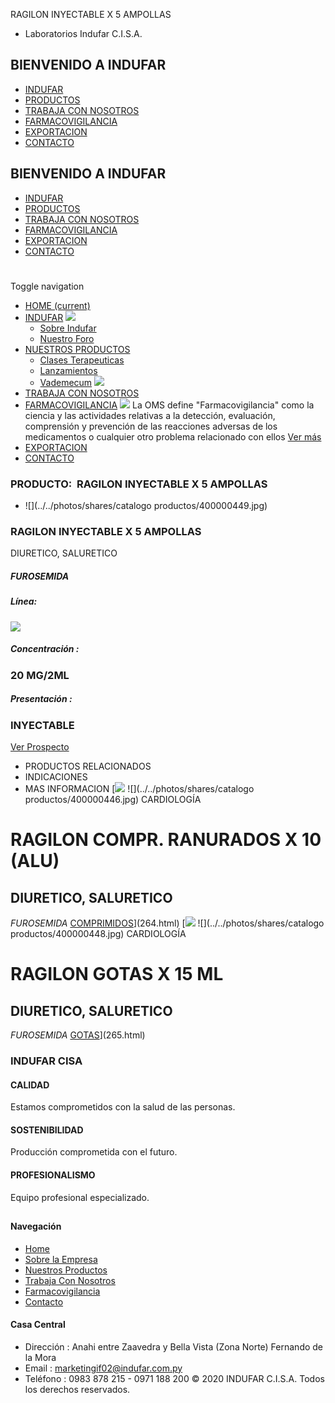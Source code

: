 RAGILON INYECTABLE X 5 AMPOLLAS
- Laboratorios Indufar C.I.S.A.
## BIENVENIDO A INDUFAR
* [INDUFAR](266.html#)
* [PRODUCTOS](266.html#)
* [TRABAJA CON NOSOTROS](266.html#)
* [FARMACOVIGILANCIA](266.html#)
* [EXPORTACION](266.html#)
* [CONTACTO](266.html#)
## BIENVENIDO A INDUFAR
* [INDUFAR](../../index.html)
* [PRODUCTOS](../../productos.html)
* [TRABAJA CON NOSOTROS](../../trabaja_con_nosotros.html)
* [FARMACOVIGILANCIA](../../farmacovigilancia.html)
* [EXPORTACION](../../exportacion.html)
* [CONTACTO](../../contacto.html)
# 
Toggle navigation
* [HOME (current)](../../index.html)
* [INDUFAR](266.html#) 
  [![ ](../../photos/shares/Sistema/Menu/indufar_menul.jpg)](../../institucional.html)
  - [Sobre Indufar](../../institucional.html)
  - [Nuestro Foro](../../blog.html)
* [NUESTROS PRODUCTOS](266.html#) 
  - [Clases Terapeuticas](../clases_terapeuticas.html)
  - [Lanzamientos](../lanzamientos.html)
  - [Vademecum](../../productos.html)
  [![ ](../../photos/shares/Sistema/Menu/productos.png)](../../productos.html)
* [TRABAJA CON NOSOTROS](../../trabaja_con_nosotros.html)
* [FARMACOVIGILANCIA](266.html#) 
  [![ ](../../photos/shares/Sistema/Menu/TUBOS.png)](../../farmacovigilancia.html)
  La OMS define "Farmacovigilancia" como la ciencia y las actividades relativas a la detección, evaluación, comprensión y prevención de las reacciones adversas de los medicamentos o cualquier otro problema relacionado con ellos
  [Ver más](../../farmacovigilancia.html)
* [EXPORTACION](../../exportacion.html)
* [CONTACTO](../../contacto.html)
### PRODUCTO:  RAGILON INYECTABLE X 5 AMPOLLAS
* ![](../../photos/shares/catalogo productos/400000449.jpg)
### **RAGILON INYECTABLE X 5 AMPOLLAS**
DIURETICO, SALURETICO
##### **FUROSEMIDA**
##### **Línea:**
[![](../../photos/shares/Laboratorios/lab_cardio.png)](../linea/5.html)
##### **Concentración :**
### 20 MG/2ML
##### **Presentación :**
### INYECTABLE
[Ver Prospecto](https://www.indufar.com.py/files/shares/prospectos_/400000446.pdf)
* PRODUCTOS RELACIONADOS
* INDICACIONES
* MAS INFORMACION
[![](../../photos/shares/Laboratorios/lab_cardio.png)
![](../../photos/shares/catalogo productos/400000446.jpg)
CARDIOLOGÍA
# RAGILON COMPR. RANURADOS X 10 (ALU)
## DIURETICO, SALURETICO
*FUROSEMIDA*
[COMPRIMIDOS](266.html#)](264.html)
[![](../../photos/shares/Laboratorios/lab_cardio.png)
![](../../photos/shares/catalogo productos/400000448.jpg)
CARDIOLOGÍA
# RAGILON GOTAS X 15 ML
## DIURETICO, SALURETICO
*FUROSEMIDA*
[GOTAS](266.html#)](265.html)
### INDUFAR CISA
#### CALIDAD
Estamos comprometidos con la salud de las personas.
#### SOSTENIBILIDAD
Producción comprometida con el futuro.
#### PROFESIONALISMO
Equipo profesional especializado.
## 
#### Navegación
* [Home](../../index.html)
* [Sobre la Empresa](../../institucional.html)
* [Nuestros Productos](../../productos.html)
* [Trabaja Con Nosotros](../../trabaja_con_nosotros.html)
* [Farmacovigilancia](../../farmacovigilancia.html)
* [Contacto](../../contacto.html)
#### Casa Central
* Dirección : Anahi entre Zaavedra y Bella Vista (Zona Norte) Fernando de la Mora
* Email : [marketingif02@indufar.com.py](mailto:marketingif02@indufar.com.py)
* Teléfono : 0983 878 215 - 0971 188 200
© 2020 INDUFAR C.I.S.A. Todos los derechos reservados.